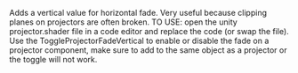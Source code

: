 Adds a vertical value for horizontal fade. Very useful because clipping planes on projectors are often broken.
TO USE: open the unity projector.shader file in a code editor and replace the code (or swap the file). 
Use the ToggleProjectorFadeVertical to enable or disable the fade on a projector component, make sure to add to the same object as a projector or the toggle will not work.
